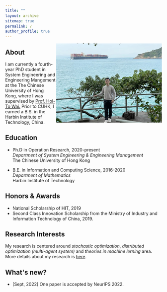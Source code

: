 ```yaml
---
title: ""
layout: archive
sitemap: true
permalink: /
author_profile: true
---
```


<img src="/assets/images/qiang.jpg" width="340px" alt="Qiang Li" align="right" />

## About

I am currently a fourth-year PhD student in System Engineering and Engineering Mangement at the The Chinese University of Hong Kong, where I was supervised by [Prof. Hoi-To Wai.](https://www1.se.cuhk.edu.hk/~htwai/) Prior to CUHK, I earned a B.S. in the Harbin Institute of Technology, China. 

## Education

- Ph.D in Operation Research, 2020-present \
  *Department of System Engineering & Engineering Management* \
  The Chinese University of Hong Kong

- B.E. in Information and Computing Science, 2016-2020 \
  *Department of Mathematics*
  \
  Harbin Institute of Technology

## Honors & Awards
- National Scholarship of HIT, 2019
- Second Class Innovation Scholarship from the Ministry of Industry and Information Technology of China, 2019.


## Research Interests
My research is centered around *stochastic optimization*, *distributed optimization (multi-agent system)* and *theories in machine lerning* area. More details about my research is [here](/research/).

## What's new?
- [Sept, 2022] One paper is accepted by NeurIPS 2022.
